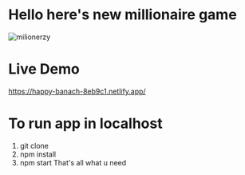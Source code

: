 # Hello here's new millionaire game

![milionerzy](https://user-images.githubusercontent.com/84191534/119475756-b878fb80-bd4d-11eb-9801-52e21a2584fd.png)

# Live Demo
https://happy-banach-8eb9c1.netlify.app/

# To run app in localhost
1. git clone
2. npm install
3. npm start
That's all what u need
